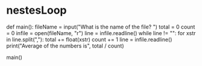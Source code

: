 # nestesLoop



def main():
    fileName = input("What is the name of the file? ")
    total = 0
    count = 0
    infile = open(fileName, "r")
    line = infile.readline()
    while line != "":
        for xstr in line.split(","):
            total += float(xstr)
            count += 1
        line = infile.readline()
    print("Average of the numbers is", total / count)

main()
